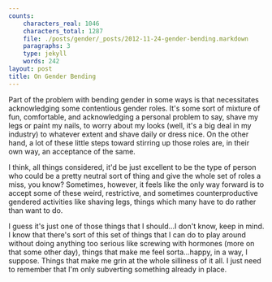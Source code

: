 ```yaml
---
counts:
    characters_real: 1046
    characters_total: 1287
    file: ./posts/gender/_posts/2012-11-24-gender-bending.markdown
    paragraphs: 3
    type: jekyll
    words: 242
layout: post
title: On Gender Bending
---
```


Part of the problem with bending gender in some ways is that necessitates acknowledging some contentious gender roles.  It's some sort of mixture of fun, comfortable, and acknowledging a personal problem to say, shave my legs or paint my nails, to worry about my looks (well, it's a big deal in my industry) to whatever extent and shave daily or dress nice.  On the other hand, a lot of these little steps toward stirring up those roles are, in their own way, an acceptance of the same.  

I think, all things considered, it'd be just excellent to be the type of person who could be a pretty neutral sort of thing and give the whole set of roles a miss, you know? Sometimes, however, it feels like the only way forward is to accept some of these weird, restrictive, and sometimes counterproductive gendered activities like shaving legs, things which many have to do rather than want to do.

I guess it's just one of those things that I should...I don't know, keep in mind.  I know that there's sort of this set of things that I can do to play around without doing anything too serious like screwing with hormones (more on that some other day), things that make me feel sorta...happy, in a way, I suppose.  Things that make me grin at the whole silliness of it all.  I just need to remember that I'm only subverting something already in place.
